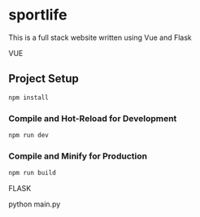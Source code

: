 # sportlife

This is a full stack website written using Vue and Flask

VUE
## Project Setup

```sh
npm install
```

### Compile and Hot-Reload for Development

```sh
npm run dev
```

### Compile and Minify for Production

```sh
npm run build
```



FLASK

python main.py

